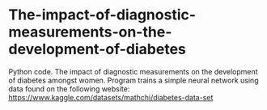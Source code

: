 # The-impact-of-diagnostic-measurements-on-the-development-of-diabetes
Python code. The impact of diagnostic measurements on the development of diabetes amongst women. Program trains a simple neural network using data found on the following website: https://www.kaggle.com/datasets/mathchi/diabetes-data-set
